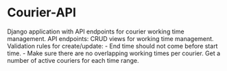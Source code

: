 # Courier-API
Django application with API endpoints for courier working time management.
API endpoints:
  CRUD views for working time management.
    Validation rules for create/update:
      - End time should not come before start time.
      - Make sure there are no overlapping working times per courier.
Get a number of active couriers for each time range.
